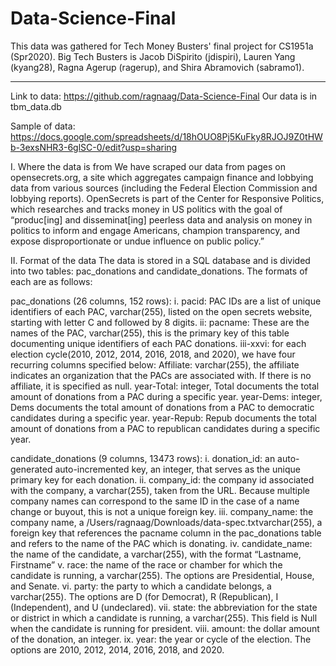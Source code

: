 # Data-Science-Final


This data was gathered for Tech Money Busters' final project for CS1951a (Spr2020).
Big Tech Busters is Jacob DiSpirito (jdispiri), Lauren Yang (kyang28),
Ragna Agerup (ragerup), and Shira Abramovich (sabramo1).

-------------------------------------------------------------------------------

Link to data:
https://github.com/ragnaag/Data-Science-Final
Our data is in tbm_data.db

Sample of data:
https://docs.google.com/spreadsheets/d/18hOUO8Pj5KuFky8RJOJ9Z0tHWb-3exsNHR3-6glSC-0/edit?usp=sharing


I. Where the data is from
We have scraped our data from pages on opensecrets.org, a site which aggregates
campaign finance and lobbying data from various sources (including the Federal
Election Commission and lobbying reports). OpenSecrets is part of the Center
for Responsive Politics, which researches and tracks money in US politics
with the goal of “produc[ing] and disseminat[ing] peerless data and analysis
on money in politics to inform and engage Americans, champion transparency,
and expose disproportionate or undue influence on public policy.”

II. Format of the data
The data is stored in a SQL database and is divided into two tables:
pac_donations and candidate_donations. The formats of each are as follows:

pac_donations (26 columns, 152 rows):
 i. pacid: PAC IDs are a list of unique identifiers of each PAC, varchar(255),
    listed on the open secrets website, starting with letter C and followed by
	  8 digits.
ii: pacname: These are the names of the PAC, varchar(255), this is the primary
    key of this table documenting unique identifiers of each PAC donations.
iii-xxvi: for each election cycle(2010, 2012, 2014, 2016, 2018, and 2020), we
    have four recurring columns specified below:
	   Affiliate: varchar(255), the affiliate indicates an organization that
		   the PACs are associated with. If there is no affiliate, it is specified
			 as null.
	   year-Total: integer, Total documents the total amount of donations from
		   a PAC during a specific year.
	   year-Dems: integer, Dems documents the total amount of donations from a
		   PAC to democratic candidates during a specific year.
	   year-Repub: Repub documents the total amount of donations from a PAC to
		   republican candidates during a specific year.

candidate_donations (9 columns, 13473 rows):
  i. donation_id: an auto-generated auto-incremented key, an integer,
     that serves as the unique primary key for each donation.
 ii. company_id: the company id associated with the company, a varchar(255),
     taken from the URL. Because multiple company names can correspond to the
		 same ID in the case of a name change or buyout, this is not a unique
		 foreign key.
iii. company_name: the company name, a /Users/ragnaag/Downloads/data-spec.txtvarchar(255), a foreign key that
     references the pacname column in the pac_donations table and refers
		 to the name of the PAC which is donating.
 iv. candidate_name: the name of the candidate, a varchar(255), with the format
     “Lastname, Firstname”
  v. race: the name of the race or chamber for which the candidate is running,
	   a varchar(255). The options are Presidential, House, and Senate.
 vi. party: the party to which a candidate belongs, a varchar(255). The options
     are D (for Democrat), R (Republican), I (Independent), and U (undeclared).
vii. state: the abbreviation for the state or district in which a candidate is
     running, a varchar(255). This field is Null when the candidate is running
		 for president.
viii. amount: the dollar amount of the donation, an integer.
  ix. year: the year or cycle of the election. The options are 2010, 2012,
	    2014, 2016, 2018, and 2020.
